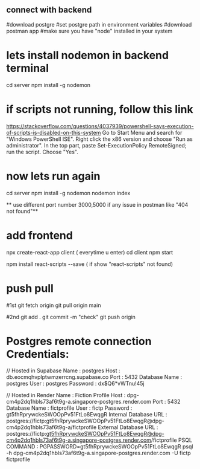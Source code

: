 connect with backend
--------------------
#download postgre
#set postgre path in environment variables
#download postman app
#make sure you have "node" installed in your system

# lets install nodemon in backend terminal
cd server
npm install -g nodemon 

# if scripts not running, follow this link
https://stackoverflow.com/questions/4037939/powershell-says-execution-of-scripts-is-disabled-on-this-system
Go to Start Menu and search for "Windows PowerShell ISE".
Right click the x86 version and choose "Run as administrator".
In the top part, paste Set-ExecutionPolicy RemoteSigned; run the script. Choose "Yes".

# now lets run again
cd server
npm install -g nodemon
nodemon index

** use different port number 3000,5000 if any issue in postman like "404 not found"**


# add frontend
npx create-react-app client
( everytime u enter)
cd client
npm start

npm install react-scripts --save ( if show "react-scripts" not found)

# push pull

#1st
git fetch origin
git pull origin main

#2nd
git add .
git commit -m "check"
git push origin


# Postgres remote connection Credentials:

// Hosted in Supabase
Name : postgres
Host : db.eocmqhvplptwmzerrcng.supabase.co
Port : 5432
Database Name : postgres
User : postgres
Password : dx$Q6*vWTnu!45j

// Hosted in Render
Name : Fiction Profile
Host : dpg-cm4p2dq1hbls73af6t9g-a.singapore-postgres.render.com
Port : 5432
Database Name : fictprofile
User : fictp
Password : gt5fhRprywckeSWOOpPv51FtLo8EwqgR
Internal Database URL : postgres://fictp:gt5fhRprywckeSWOOpPv51FtLo8EwqgR@dpg-cm4p2dq1hbls73af6t9g-a/fictprofile
External Database URL : postgres://fictp:gt5fhRprywckeSWOOpPv51FtLo8EwqgR@dpg-cm4p2dq1hbls73af6t9g-a.singapore-postgres.render.com/fictprofile
PSQL COMMAND : PGPASSWORD=gt5fhRprywckeSWOOpPv51FtLo8EwqgR psql -h dpg-cm4p2dq1hbls73af6t9g-a.singapore-postgres.render.com -U fictp fictprofile



